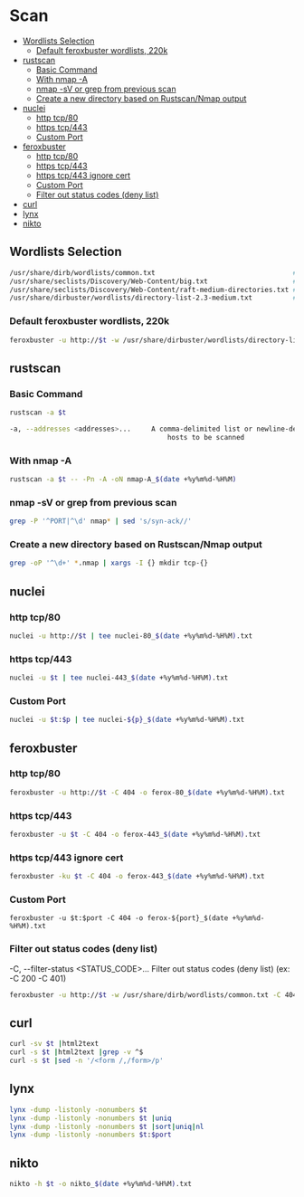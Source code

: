 # Scan

- [Wordlists Selection](#wordlists-selection)
  - [Default feroxbuster wordlists, 220k](#default-feroxbuster-wordlists-220k)
- [rustscan](#rustscan)
  - [Basic Command](#basic-command)
  - [With nmap -A](#with-nmap--a)
  - [nmap -sV or grep from previous scan](#nmap--sv-or-grep-from-previous-scan)
  - [Create a new directory based on Rustscan/Nmap output](#create-a-new-directory-based-on-rustscannmap-output)
- [nuclei](#nuclei)
  - [http tcp/80](#http-tcp80)
  - [https tcp/443](#https-tcp443)
  - [Custom Port](#custom-port)
- [feroxbuster](#feroxbuster)
  - [http tcp/80](#http-tcp80-1)
  - [https tcp/443](#https-tcp443-1)
  - [https tcp/443 ignore cert](#https-tcp443-ignore-cert)
  - [Custom Port](#custom-port-1)
  - [Filter out status codes (deny list)](#filter-out-status-codes-deny-list)
- [curl](#curl)
- [lynx](#lynx)
- [nikto](#nikto)


## Wordlists Selection
```sh
/usr/share/dirb/wordlists/common.txt                                  # 4614
/usr/share/seclists/Discovery/Web-Content/big.txt                     # 20476
/usr/share/seclists/Discovery/Web-Content/raft-medium-directories.txt # 30000, default in feroxbuster
/usr/share/dirbuster/wordlists/directory-list-2.3-medium.txt          # 220560
```

### Default feroxbuster wordlists, 220k
```sh
feroxbuster -u http://$t -w /usr/share/dirbuster/wordlists/directory-list-2.3-medium.txt
```

## rustscan
### Basic Command
```sh
rustscan -a $t

-a, --addresses <addresses>...     A comma-delimited list or newline-delimited file of separated CIDRs, IPs, or
                                       hosts to be scanned
```

### With nmap -A
```sh
rustscan -a $t -- -Pn -A -oN nmap-A_$(date +%y%m%d-%H%M)
```

### nmap -sV or grep from previous scan
```sh
grep -P '^PORT|^\d' nmap* | sed 's/syn-ack//'
```

### Create a new directory based on Rustscan/Nmap output
```sh
grep -oP '^\d+' *.nmap | xargs -I {} mkdir tcp-{}
```

## nuclei

### http tcp/80
```sh
nuclei -u http://$t | tee nuclei-80_$(date +%y%m%d-%H%M).txt
```

### https tcp/443
```sh
nuclei -u $t | tee nuclei-443_$(date +%y%m%d-%H%M).txt
```

### Custom Port
```sh
nuclei -u $t:$p | tee nuclei-${p}_$(date +%y%m%d-%H%M).txt
```

## feroxbuster

### http tcp/80
```sh
feroxbuster -u http://$t -C 404 -o ferox-80_$(date +%y%m%d-%H%M).txt
```

### https tcp/443
```sh
feroxbuster -u $t -C 404 -o ferox-443_$(date +%y%m%d-%H%M).txt
```

### https tcp/443 ignore cert
```sh
feroxbuster -ku $t -C 404 -o ferox-443_$(date +%y%m%d-%H%M).txt
```

### Custom Port
```
feroxbuster -u $t:$port -C 404 -o ferox-${port}_$(date +%y%m%d-%H%M).txt
```

### Filter out status codes (deny list)
-C, --filter-status <STATUS_CODE>...
      Filter out status codes (deny list) (ex: -C 200 -C 401)
```sh
feroxbuster -u http://$t -w /usr/share/dirb/wordlists/common.txt -C 404,502
```

## curl
```sh
curl -sv $t |html2text
curl -s $t |html2text |grep -v ^$
curl -s $t |sed -n '/<form /,/form>/p'
```

## lynx
```sh
lynx -dump -listonly -nonumbers $t
lynx -dump -listonly -nonumbers $t |uniq
lynx -dump -listonly -nonumbers $t |sort|uniq|nl
lynx -dump -listonly -nonumbers $t:$port
```

## nikto
```sh
nikto -h $t -o nikto_$(date +%y%m%d-%H%M).txt
```


